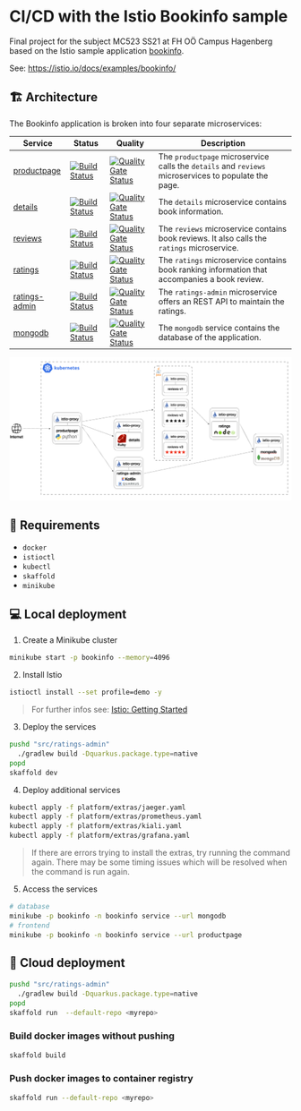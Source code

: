 # CI/CD with the Istio Bookinfo sample

Final project for the subject MC523 SS21 at FH OÖ Campus Hagenberg based on the Istio sample application [bookinfo](https://github.com/istio/istio/tree/master/samples/bookinfo).

See: <https://istio.io/docs/examples/bookinfo/>

## 🏗 Architecture

The Bookinfo application is broken into four separate microservices:

| Service                            | Status                                                                                                                                                                                                                       | Quality                                                                                                                                                                                                  | Description                                                                                                |
|------------------------------------|------------------------------------------------------------------------------------------------------------------------------------------------------------------------------------------------------------------------------|----------------------------------------------------------------------------------------------------------------------------------------------------------------------------------------------------------|------------------------------------------------------------------------------------------------------------|
| [productpage](src/productpage)     | [![Build Status](https://dev.azure.com/MC523-book-info/bookinfo/_apis/build/status/Productpage%20Pipeline?branchName=main)](https://dev.azure.com/MC523-book-info/bookinfo/_build/latest?definitionId=5&branchName=main)     | [![Quality Gate Status](https://sonarcloud.io/api/project_badges/measure?project=ammerzon_bookinfo_productpage&metric=alert_status)](https://sonarcloud.io/dashboard?id=ammerzon_bookinfo_productpage)   | The ``productpage`` microservice calls the ``details`` and ``reviews`` microservices to populate the page. |
| [details](src/details)             | [![Build Status](https://dev.azure.com/MC523-book-info/bookinfo/_apis/build/status/Details%20pipeline?branchName=main)](https://dev.azure.com/MC523-book-info/bookinfo/_build/latest?definitionId=4&branchName=main)         | [![Quality Gate Status](https://sonarcloud.io/api/project_badges/measure?project=ammerzon_bookinfo_details&metric=alert_status)](https://sonarcloud.io/dashboard?id=ammerzon_bookinfo_details)           | The ``details`` microservice contains book information.                                                    |
| [reviews](src/reviews)             | [![Build Status](https://dev.azure.com/MC523-book-info/bookinfo/_apis/build/status/Reviews%20Pipeline?branchName=main)](https://dev.azure.com/MC523-book-info/bookinfo/_build/latest?definitionId=3&branchName=main)         | [![Quality Gate Status](https://sonarcloud.io/api/project_badges/measure?project=ammerzon_bookinfo_reviews&metric=alert_status)](https://sonarcloud.io/dashboard?id=ammerzon_bookinfo_reviews)           | The ``reviews`` microservice contains book reviews. It also calls the ``ratings`` microservice.            |
| [ratings](src/ratings)             | [![Build Status](https://dev.azure.com/MC523-book-info/bookinfo/_apis/build/status/Ratings%20Pipeline?branchName=main)](https://dev.azure.com/MC523-book-info/bookinfo/_build/latest?definitionId=2&branchName=main)         | [![Quality Gate Status](https://sonarcloud.io/api/project_badges/measure?project=ammerzon_bookinfo_ratings&metric=alert_status)](https://sonarcloud.io/dashboard?id=ammerzon_bookinfo_ratings)           | The ``ratings`` microservice contains book ranking information that accompanies a book review.             |
| [ratings-admin](src/ratings-admin) | [![Build Status](https://dev.azure.com/MC523-book-info/bookinfo/_apis/build/status/Ratings%20Admin%20Pipeline?branchName=main)](https://dev.azure.com/MC523-book-info/bookinfo/_build/latest?definitionId=6&branchName=main) | [![Quality Gate Status](https://sonarcloud.io/api/project_badges/measure?project=ammerzon_bookinfo_ratingsadmin&metric=alert_status)](https://sonarcloud.io/dashboard?id=ammerzon_bookinfo_ratingsadmin) | The ``ratings-admin`` microservice offers an REST API to maintain the ratings.                             |
| [mongodb](src/mongodb)             | [![Build Status](https://dev.azure.com/MC523-book-info/bookinfo/_apis/build/status/MongoDb%20Pipeline?branchName=main)](https://dev.azure.com/MC523-book-info/bookinfo/_build/latest?definitionId=1&branchName=main)         | [![Quality Gate Status](https://sonarcloud.io/api/project_badges/measure?project=ammerzon_bookinfo_mongodb&metric=alert_status)](https://sonarcloud.io/dashboard?id=ammerzon_bookinfo_mongodb)           | The ``mongodb`` service contains the database of the application.                                          |

![](.github/architecture.png)

## 📝 Requirements

- `docker`
- `istioctl`
- `kubectl`
- `skaffold`
- `minikube`

## 💻 Local deployment

1. Create a Minikube cluster

```bash
minikube start -p bookinfo --memory=4096
```

2. Install Istio
```bash
istioctl install --set profile=demo -y
```

> For further infos see: [Istio: Getting Started](https://istio.io/latest/docs/setup/getting-started/#install)

3. Deploy the services
```bash
pushd "src/ratings-admin"
  ./gradlew build -Dquarkus.package.type=native
popd
skaffold dev
```

4. Deploy additional services
```bash
kubectl apply -f platform/extras/jaeger.yaml
kubectl apply -f platform/extras/prometheus.yaml
kubectl apply -f platform/extras/kiali.yaml
kubectl apply -f platform/extras/grafana.yaml
```

> If there are errors trying to install the extras, try running the command again. There may be some timing issues which will be resolved when the command is run again.

5. Access the services
```bash
# database
minikube -p bookinfo -n bookinfo service --url mongodb
# frontend
minikube -p bookinfo -n bookinfo service --url productpage
```

## 🚀 Cloud deployment

```bash
pushd "src/ratings-admin"
  ./gradlew build -Dquarkus.package.type=native
popd
skaffold run  --default-repo <myrepo>
```

### Build docker images without pushing

```bash
skaffold build
```

### Push docker images to container registry

```bash
skaffold run --default-repo <myrepo>
```
